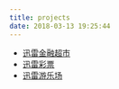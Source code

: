 ```yaml
---
title: projects
date: 2018-03-13 19:25:44
---
```


+ [迅雷金融超市](http://jinrong.xunlei.com/wap/vip/)
+ [迅雷彩票](http://caipiao.xunlei.com/h5/dist/#/)
+ [迅雷游乐场](http://game.vip.xunlei.com/#/index)
